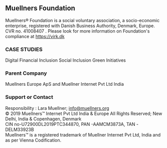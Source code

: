## Muellners Foundation
Muellners® Foundation is a social voluntary association, a socio-economic enterprise, registered with Danish Business Authority, Denmark, Europe.
CVR no. 41008407 . Please look for more information on Foundation's compliance at https://virk.dk 

### CASE STUDIES
Digital Financial Inclusion
Social Inclusion
Green Initiatives

### Parent Company
Muellners Europe ApS and Muellner Internet Pvt Ltd India

### Support or Contact

Responsibility : Lara Muellner; info@muellners.org<br>
© 2019 Muellners™ Internet Pvt Ltd India & Europe All Rights Reserved; New Delhi, India & Copenhagen, Denmark<br>
CIN no-U72900DL2019PTC344870, PAN -AAMCM3873A, TAN -DELM33923B<br>
Muellners™ is a registered trademark of Muellner Internet Pvt Ltd, India and as per Vienna Codification.
